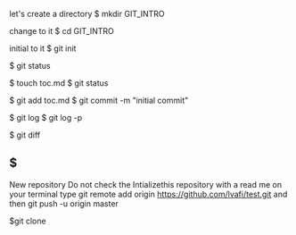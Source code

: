 let's create a directory 
$ mkdir GIT_INTRO

change to it
$ cd GIT_INTRO

initial to it
$ git init


$ git status


$ touch toc.md
$ git status

$ git add toc.md
$ git commit -m "initial commit"


$ git log
$ git log -p

$ git diff

$ 
------------
New repository
Do not check the Intializethis repository with a read me
on your terminal type git remote add origin https://github.com/lvafi/test.git
and then git push -u origin master


$git clone 
